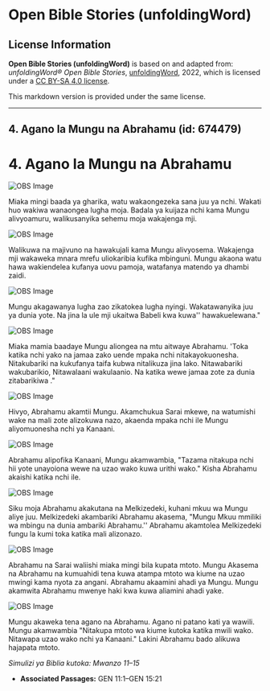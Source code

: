 # Open Bible Stories (unfoldingWord)

## License Information

**Open Bible Stories (unfoldingWord)** is based on and adapted from: _unfoldingWord® Open Bible Stories_, [unfoldingWord](https://unfoldingword.org/utw), 2022, which is licensed under a [CC BY-SA 4.0 license](https://creativecommons.org/licenses/by-sa/4.0/legalcode.en).

This markdown version is provided under the same license.



--------------------------------

## 4. Agano la Mungu na Abrahamu (id: 674479)

4\. Agano la Mungu na Abrahamu
==============================

![OBS Image](https://cdn.door43.org/obs/jpg/360px/obs-en-04-01.jpg?direct&)

Miaka mingi baada ya gharika, watu wakaongezeka sana juu ya nchi. Wakati huo wakiwa wanaongea lugha moja. Badala ya kuijaza nchi kama Mungu alivyoamuru, walikusanyika sehemu moja wakajenga mji.

![OBS Image](https://cdn.door43.org/obs/jpg/360px/obs-en-04-02.jpg?direct&)

Walikuwa na majivuno na hawakujali kama Mungu alivyosema. Wakajenga mji wakaweka mnara mrefu uliokaribia kufika mbinguni. Mungu akaona watu hawa wakiendelea kufanya uovu pamoja, watafanya matendo ya dhambi zaidi.

![OBS Image](https://cdn.door43.org/obs/jpg/360px/obs-en-04-03.jpg?direct&)

Mungu akagawanya lugha zao zikatokea lugha nyingi. Wakatawanyika juu ya dunia yote. Na jina la ule mji ukaitwa Babeli kwa kuwa'' hawakuelewana."

![OBS Image](https://cdn.door43.org/obs/jpg/360px/obs-en-04-04.jpg?direct&)

Miaka mamia baadaye Mungu aliongea na mtu aitwaye Abrahamu. 'Toka katika nchi yako na jamaa zako uende mpaka nchi nitakayokuonesha. Nitakubariki na kukufanya taifa kubwa nitalikuza jina lako. Nitawabariki wakubarikio, Nitawalaani wakulaanio. Na katika wewe jamaa zote za dunia zitabarikiwa ."

![OBS Image](https://cdn.door43.org/obs/jpg/360px/obs-en-04-05.jpg?direct&)

Hivyo, Abrahamu akamtii Mungu. Akamchukua Sarai mkewe, na watumishi wake na mali zote alizokuwa nazo, akaenda mpaka nchi ile Mungu aliyomuonesha nchi ya Kanaani.

![OBS Image](https://cdn.door43.org/obs/jpg/360px/obs-en-04-06.jpg?direct&)

Abrahamu alipofika Kanaani, Mungu akamwambia, "Tazama nitakupa nchi hii yote unayoiona wewe na uzao wako kuwa urithi wako." Kisha Abrahamu akaishi katika nchi ile.

![OBS Image](https://cdn.door43.org/obs/jpg/360px/obs-en-04-07.jpg?direct&)

Siku moja Abrahamu akakutana na Melkizedeki, kuhani mkuu wa Mungu aliye juu. Melkizedeki akambariki Abrahamu akasema, "Mungu Mkuu mmiliki wa mbingu na dunia ambariki Abrahamu.'' Abrahamu akamtolea Melkizedeki fungu la kumi toka katika mali alizonazo.

![OBS Image](https://cdn.door43.org/obs/jpg/360px/obs-en-04-08.jpg?direct&)

Abrahamu na Sarai waliishi miaka mingi bila kupata mtoto. Mungu Akasema na Abrahamu na kumuahidi tena kuwa atampa mtoto wa kiume na uzao mwingi kama nyota za angani. Abrahamu akaamini ahadi ya Mungu. Mungu akamwita Abrahamu mwenye haki kwa kuwa aliamini ahadi yake.

![OBS Image](https://cdn.door43.org/obs/jpg/360px/obs-en-04-09.jpg?direct&)

Mungu akaweka tena agano na Abrahamu. Agano ni patano kati ya wawili. Mungu akamwambia "Nitakupa mtoto wa kiume kutoka katika mwili wako. Nitawapa uzao wako nchi ya Kanaani." Lakini Abrahamu bado alikuwa hajapata mtoto.

*Simulizi ya Biblia kutoka: Mwanzo 11–15*

* **Associated Passages:** GEN 11:1–GEN 15:21

